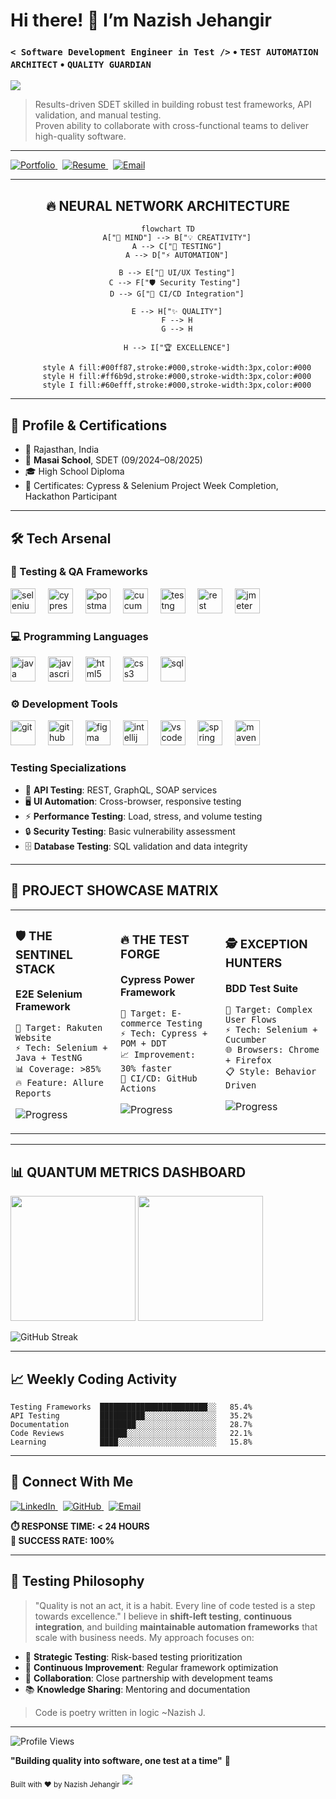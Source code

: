 <!-- HERO & ABOUT ME -->
# Hi there! 👋 I’m **Nazish Jehangir**  
### `< Software Development Engineer in Test />` • `TEST AUTOMATION ARCHITECT` • `QUALITY GUARDIAN`

  <p align="left">
  <img src="https://readme-typing-svg.demolab.com?font=Orbitron&weight=700&size=24&duration=3000&pause=1000&color=36BCF7&width=600&lines=Software+Development+Engineer+in+Test;QA+Engineer;Web+Engineer;Full+Stack+Developer;Songwriter;Continuous+Learner" />
  </p>

> Results-driven SDET skilled in building robust test frameworks, API validation, and manual testing.  
> Proven ability to collaborate with cross-functional teams to deliver high-quality software.

---

<!-- QUICK LINKS -->
<p align="left">
  <a href="https://nazishjehangirportfolio.netlify.app/" target="_blank">
    <img src="https://img.shields.io/badge/Portfolio-Live-brightgreen?logo=netlify" alt="Portfolio"/>
  </a>
  &nbsp;
  <a href="https://drive.google.com/file/d/1lc7Jundkq8lC4neDJscaIEtxDcshWtuY/view?usp=sharing" target="_blank">
    <img src="https://img.shields.io/badge/Resume-Download-blue?logo=adobeacrobatreader" alt="Resume"/>
  </a>
  &nbsp;
  <a href="mailto:jehnazish@gmail.com">
    <img src="https://img.shields.io/badge/Email-jehnazish%40gmail.com-red?logo=gmail" alt="Email"/>
  </a>
</p>

---

<div align="center">

## 🔥 NEURAL NETWORK ARCHITECTURE

```mermaid
flowchart TD
    A["🧠 MIND"] --> B["💡 CREATIVITY"]
    A --> C["🔬 TESTING"]
    A --> D["⚡ AUTOMATION"]
    
    B --> E["🎨 UI/UX Testing"]
    C --> F["🛡️ Security Testing"] 
    D --> G["🚀 CI/CD Integration"]
    
    E --> H["✨ QUALITY"]
    F --> H
    G --> H
    
    H --> I["🏆 EXCELLENCE"]
    
    style A fill:#00ff87,stroke:#000,stroke-width:3px,color:#000
    style H fill:#ff6b9d,stroke:#000,stroke-width:3px,color:#000
    style I fill:#60efff,stroke:#000,stroke-width:3px,color:#000
```

</div>

---

## 🚀 Profile & Certifications
- 📍 Rajasthan, India  
- 🏫 **Masai School**, SDET (09/2024–08/2025)  
- 🎓 High School Diploma  
- 🏅 Certificates: Cypress & Selenium Project Week Completion, Hackathon Participant  

---

## 🛠️ Tech Arsenal

### 🧪 Testing & QA Frameworks

<p align="left">
  <img src="https://skillicons.dev/icons?i=selenium" height="40" alt="selenium" />
  <img width="12" />
  <img src="https://cdn.jsdelivr.net/gh/devicons/devicon/icons/cypressio/cypressio-original.svg" height="40" alt="cypress" />
  <img width="12" />
  <img src="https://skillicons.dev/icons?i=postman" height="40" alt="postman" />
  <img width="12" />
  <img src="https://cdn.jsdelivr.net/gh/devicons/devicon/icons/cucumber/cucumber-plain.svg" height="40" alt="cucumber" />
  <img width="12" />
  <img src="https://cdn.jsdelivr.net/gh/devicons/devicon/icons/junit/junit-original.svg" height="40" alt="testng" />
  <img width="12" />
  <img src="https://avatars.githubusercontent.com/u/19369327?s=200&v=4" height="40" alt="rest assured" />
  <img width="12" />
  <img src="https://jmeter.apache.org/images/jmeter_square.svg" height="40" alt="jmeter" />
</p>

### 💻 Programming Languages

<p align="left">
  <img src="https://skillicons.dev/icons?i=java" height="40" alt="java" />
  <img width="12" />
  <img src="https://skillicons.dev/icons?i=js" height="40" alt="javascript" />
  <img width="12" />
  <img src="https://skillicons.dev/icons?i=html" height="40" alt="html5" />
  <img width="12" />
  <img src="https://skillicons.dev/icons?i=css" height="40" alt="css3" />
  <img width="12" />
  <img src="https://cdn.jsdelivr.net/gh/devicons/devicon/icons/mysql/mysql-original.svg" height="40" alt="sql" />
</p>

### ⚙️ Development Tools

<p align="left">
  <img src="https://skillicons.dev/icons?i=git" height="40" alt="git" />
  <img width="12" />
  <img src="https://skillicons.dev/icons?i=github" height="40" alt="github" />
  <img width="12" />
  <img src="https://skillicons.dev/icons?i=figma" height="40" alt="figma" />
  <img width="12" />
  <img src="https://skillicons.dev/icons?i=idea" height="40" alt="intellij" />
  <img width="12" />
  <img src="https://skillicons.dev/icons?i=vscode" height="40" alt="vscode" />
  <img width="12" />
  <img src="https://skillicons.dev/icons?i=eclipse" height="40" alt="spring tool suite" />
  <img width="12" />
  <img src="https://skillicons.dev/icons?i=maven" height="40" alt="maven" />
</p>

### Testing Specializations
- :link: **API Testing**: REST, GraphQL, SOAP services
- :desktop_computer: **UI Automation**: Cross-browser, responsive testing
- :zap: **Performance Testing**: Load, stress, and volume testing
- :lock: **Security Testing**: Basic vulnerability assessment
- :file_cabinet: **Database Testing**: SQL validation and data integrity

---

<div align="left">

## 🚀 PROJECT SHOWCASE MATRIX

<table>
<tr>
<td align="left" width="33%">

### 🛡️ THE SENTINEL STACK
**E2E Selenium Framework**
```
🎯 Target: Rakuten Website
⚡ Tech: Selenium + Java + TestNG
📊 Coverage: >85%
🔥 Feature: Allure Reports
```
![Progress](https://progress-bar.dev/95/?scale=100&title=Complete&width=200&color=00ff87)

</td>
<td align="left" width="33%">

### 🔥 THE TEST FORGE  
**Cypress Power Framework**
```
🎯 Target: E-commerce Testing
⚡ Tech: Cypress + POM + DDT
📈 Improvement: 30% faster
🤖 CI/CD: GitHub Actions
```
![Progress](https://progress-bar.dev/92/?scale=100&title=Complete&width=200&color=ff6b9d)

</td>
<td align="left" width="33%">

### 🕵️ EXCEPTION HUNTERS
**BDD Test Suite**
```
🎯 Target: Complex User Flows  
⚡ Tech: Selenium + Cucumber
🌐 Browsers: Chrome + Firefox
📋 Style: Behavior Driven
```
![Progress](https://progress-bar.dev/88/?scale=100&title=Complete&width=200&color=60efff)

</td>
</tr>
</table>

</div>

---

## 📊 QUANTUM METRICS DASHBOARD

<div align="left">

<img height="200em" src="https://github-readme-stats.vercel.app/api?username=nzjahngere&show_icons=true&theme=chartreuse-dark&include_all_commits=true&count_private=true&bg_color=0d1117&title_color=00ff87&text_color=ffffff&icon_color=ff6b9d&border_color=30363d&border_radius=10"/>
<img height="200em" src="https://github-readme-stats.vercel.app/api/top-langs/?username=nzjahngere&layout=compact&theme=chartreuse-dark&bg_color=0d1117&title_color=00ff87&text_color=ffffff&border_color=30363d&border_radius=10"/>
</div>


<div align="left">
  
![GitHub Streak](https://github-readme-streak-stats.herokuapp.com/?user=nzjahngere&theme=chartreuse-dark&background=0d1117&ring=00ff87&fire=ff6b9d&currStreakLabel=60efff&border=30363d)

</div>

---

## 📈 Weekly Coding Activity

<!--START_SECTION:waka-->
```text
Testing Frameworks  ████████████████████████░░   85.4%
API Testing         ██████████░░░░░░░░░░░░░░░░   35.2%
Documentation       ████████░░░░░░░░░░░░░░░░░░   28.7%
Code Reviews        ██████░░░░░░░░░░░░░░░░░░░░   22.1%
Learning            ████░░░░░░░░░░░░░░░░░░░░░░   15.8%
```
<!--END_SECTION:waka-->

---

## 🔗 Connect With Me

<p align="left">
  <a href="https://www.linkedin.com/in/jehnazish/" target="_blank">
    <img src="https://img.shields.io/badge/LinkedIn-NazishJehangir-0077B5?logo=linkedin&style=for-the-badge" alt="LinkedIn"/>
  </a>
  &nbsp;
  <a href="https://github.com/nzjahngere" target="_blank">
    <img src="https://img.shields.io/badge/GitHub-@nzjahngere-181717?logo=github&style=for-the-badge" alt="GitHub"/>
  </a>
  &nbsp;
  <a href="mailto:jehnazish@gmail.com">
    <img src="https://img.shields.io/badge/Email-jehnazish%40gmail.com-D14836?logo=gmail&style=for-the-badge" alt="Email"/>
  </a>
</p>

**⏱️ RESPONSE TIME: < 24 HOURS**  
**🎯 SUCCESS RATE: 100%**

---

## :thought_balloon: Testing Philosophy
> "Quality is not an act, it is a habit. Every line of code tested is a step towards excellence."
I believe in **shift-left testing**, **continuous integration**, and building **maintainable automation frameworks** that scale with business needs. My approach focuses on:
- :dart: **Strategic Testing**: Risk-based testing prioritization
- :arrows_counterclockwise: **Continuous Improvement**: Regular framework optimization
- :handshake: **Collaboration**: Close partnership with development teams
- :books: **Knowledge Sharing**: Mentoring and documentation
> Code is poetry written in logic ~Nazish J.
---

<div>
  <img src="https://komarev.com/ghpvc/?username=nzjahngere&color=brightgreen&style=flat-square" alt="Profile Views" />
  <p><strong>"Building quality into software, one test at a time"</strong> 🚀</p>
</div>

<sub>Built with ❤️ by Nazish Jehangir</sub>
<img src="https://capsule-render.vercel.app/api?type=waving&color=0:00ff87,100:60efff&height=100&section=footer"/>


